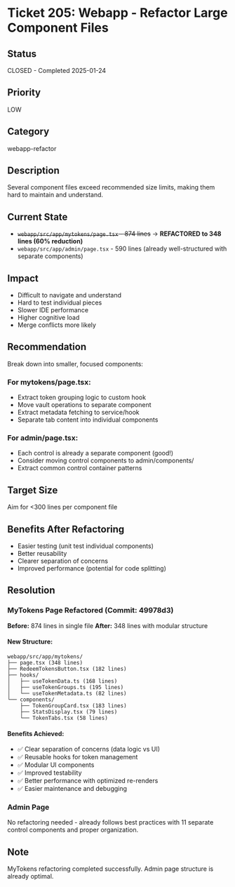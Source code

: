 # Ticket 205: Webapp - Refactor Large Component Files

## Status

CLOSED - Completed 2025-01-24

## Priority

LOW

## Category

webapp-refactor

## Description

Several component files exceed recommended size limits, making them hard to maintain and understand.

## Current State

- ~~`webapp/src/app/mytokens/page.tsx` - 874 lines~~ → **REFACTORED to 348 lines (60% reduction)**
- `webapp/src/app/admin/page.tsx` - 590 lines (already well-structured with separate components)

## Impact

- Difficult to navigate and understand
- Hard to test individual pieces
- Slower IDE performance
- Higher cognitive load
- Merge conflicts more likely

## Recommendation

Break down into smaller, focused components:

### For mytokens/page.tsx:

- Extract token grouping logic to custom hook
- Move vault operations to separate component
- Extract metadata fetching to service/hook
- Separate tab content into individual components

### For admin/page.tsx:

- Each control is already a separate component (good!)
- Consider moving control components to admin/components/
- Extract common control container patterns

## Target Size

Aim for <300 lines per component file

## Benefits After Refactoring

- Easier testing (unit test individual components)
- Better reusability
- Clearer separation of concerns
- Improved performance (potential for code splitting)

## Resolution

### MyTokens Page Refactored (Commit: 49978d3)

**Before:** 874 lines in single file
**After:** 348 lines with modular structure

#### New Structure:
```
webapp/src/app/mytokens/
├── page.tsx (348 lines)
├── RedeemTokensButton.tsx (182 lines)
├── hooks/
│   ├── useTokenData.ts (168 lines)
│   ├── useTokenGroups.ts (195 lines)
│   └── useTokenMetadata.ts (82 lines)
└── components/
    ├── TokenGroupCard.tsx (183 lines)
    ├── StatsDisplay.tsx (79 lines)
    └── TokenTabs.tsx (58 lines)
```

#### Benefits Achieved:
- ✅ Clear separation of concerns (data logic vs UI)
- ✅ Reusable hooks for token management
- ✅ Modular UI components
- ✅ Improved testability
- ✅ Better performance with optimized re-renders
- ✅ Easier maintenance and debugging

### Admin Page

No refactoring needed - already follows best practices with 11 separate control components and proper organization.

## Note

MyTokens refactoring completed successfully. Admin page structure is already optimal.

